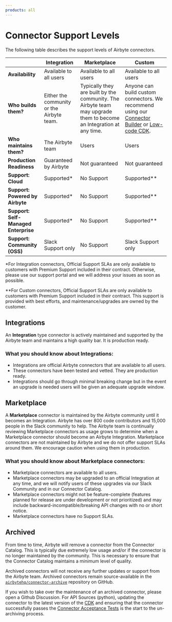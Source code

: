 ```yaml
---
products: all
---
```


# Connector Support Levels

The following table describes the support levels of Airbyte connectors.

|                                      | Integration                                 | Marketplace                                                                                              | Custom                                                                                                                                                                                                                                                             |
| ------------------------------------ | ----------------------------------------- | ------------------------------------------------------------------------------------------------------ | ------------------------------------------------------------------------------------------------------------------------------------------------------------------------------------------------------------------------------------------------------------------ |
| **Availability**                     | Available to all users                    | Available to all users                                                                                 | Available to all users                                                                                                                                                                                                                                             |
| **Who builds them?**                 | Either the community or the Airbyte team. | Typically they are built by the community. The Airbyte team may upgrade them to become an Integration at any time. | Anyone can build custom connectors. We recommend using our [Connector Builder](https://docs.airbyte.com/connector-development/connector-builder-ui/overview) or [Low-code CDK](https://docs.airbyte.com/connector-development/config-based/low-code-cdk-overview). |
| **Who maintains them?**              | The Airbyte team                          | Users                                                                                                  | Users                                                                                                                                                                                                                                                              |
| **Production Readiness**             | Guaranteed by Airbyte                     | Not guaranteed                                                                                         | Not guaranteed                                                                                                                                                                                                                                                     |
| **Support: Cloud**                   | Supported\*                               | No Support                                                                                             | Supported\*\*                                                                                                                                                                                                                                                      |
| **Support: Powered by Airbyte**      | Supported\*                               | No Support                                                                                             | Supported\*\*                                                                                                                                                                                                                                                      |
| **Support: Self-Managed Enterprise** | Supported\*                               | No Support                                                                                             | Supported\*\*                                                                                                                                                                                                                                                      |
| **Support: Community (OSS)**         | Slack Support only                        | No Support                                                                                             | Slack Support only                                                                                                                                                                                                                                                 |

\*For Integration connectors, Official Support SLAs are only available to customers with Premium
Support included in their contract. Otherwise, please use our support portal and we will address
your issues as soon as possible.

\*\*For Custom connectors, Official Support SLAs are only available to customers with Premium
Support included in their contract. This support is provided with best efforts, and
maintenance/upgrades are owned by the customer.

## Integrations

An **Integration** type connector is actively maintained and supported by the Airbyte team and maintains a
high quality bar. It is production ready.

### What you should know about Integrations:

- Integrations are official Airbyte connectors that are available to all users.
- These connectors have been tested and vetted. They are production ready.
- Integrations should go through minimal breaking change but in the event an upgrade is
  needed users will be given an adequate upgrade window.

## Marketplace

A **Marketplace** connector is maintained by the Airbyte community until it becomes an Integration. Airbyte
has over 800 code contributors and 15,000 people in the Slack community to help. The Airbyte team is
continually reviewing Marketplace connectors as usage grows to determine when a Marketplace connector should become an Airbyte Integration. Marketplace connectors are not maintained
by Airbyte and  we do not offer support SLAs around them. We encourage caution when using them in
production.

### What you should know about Marketplace connectors:

- Marketplace connectors are available to all users.
- Marketplace connectors may be upgraded to an official Integration at any time, and we will notify users of these
  upgrades via our Slack Community and in our Connector Catalog.
- Marketplace connectors might not be feature-complete (features planned for release are under
  development or not prioritized) and may include backward-incompatible/breaking API changes with no
  or short notice.
- Marketplace connectors have no Support SLAs.

## Archived

From time to time, Airbyte will remove a connector from the Connector Catalog. This is typically due
extremely low usage and/or if the connector is no longer maintained by the community. This is
necessary to ensure that the Connector Catalog maintains a minimum level of quality.

Archived connectors will not receive any further updates or support from the Airbyte team. Archived
connectors remain source-available in the
[`airbytehq/connector-archive`](https://github.com/airbytehq/connector-archive) repository on
GitHub.

If you wish to take over the maintenance of an archived connector, please open a Github Discussion.
For API Sources (python), updating the connector to the latest version of the
[CDK](/connector-development/cdk-python/) and ensuring that the connector successfully passes the
[Connector Acceptance Tests](/connector-development/testing-connectors/connector-acceptance-tests-reference)
is the start to the un-archiving process.

